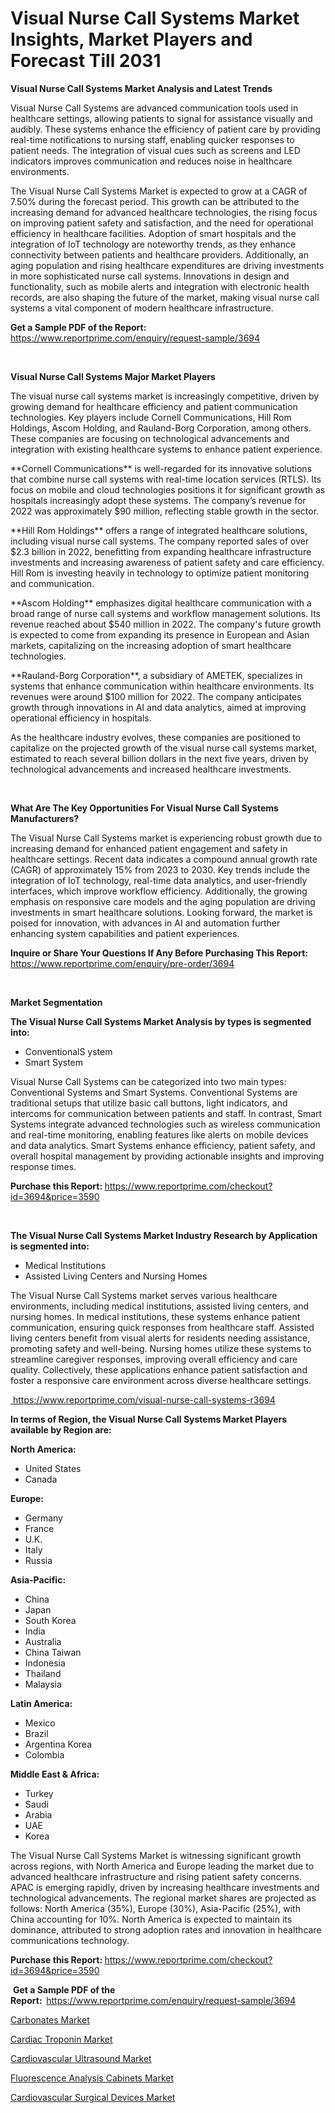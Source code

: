 <p><h1>Visual Nurse Call Systems Market Insights, Market Players and Forecast Till 2031</h1></p><p><strong>Visual Nurse Call Systems Market Analysis and Latest Trends</strong></p>
<p><p>Visual Nurse Call Systems are advanced communication tools used in healthcare settings, allowing patients to signal for assistance visually and audibly. These systems enhance the efficiency of patient care by providing real-time notifications to nursing staff, enabling quicker responses to patient needs. The integration of visual cues such as screens and LED indicators improves communication and reduces noise in healthcare environments.</p><p>The Visual Nurse Call Systems Market is expected to grow at a CAGR of 7.50% during the forecast period. This growth can be attributed to the increasing demand for advanced healthcare technologies, the rising focus on improving patient safety and satisfaction, and the need for operational efficiency in healthcare facilities. Adoption of smart hospitals and the integration of IoT technology are noteworthy trends, as they enhance connectivity between patients and healthcare providers. Additionally, an aging population and rising healthcare expenditures are driving investments in more sophisticated nurse call systems. Innovations in design and functionality, such as mobile alerts and integration with electronic health records, are also shaping the future of the market, making visual nurse call systems a vital component of modern healthcare infrastructure.</p></p>
<p><strong>Get a Sample PDF of the Report:&nbsp;</strong> <a href="https://www.reportprime.com/enquiry/request-sample/3694?utm_campaign=1901&utm_medium=2&utm_source=Github&utm_content=ia&utm_term=24122024&utm_id=visual-nurse-call-systems">https://www.reportprime.com/enquiry/request-sample/3694</a></p>
<p>&nbsp;</p>
<p><strong>Visual Nurse Call Systems Major Market Players</strong></p>
<p><p>The visual nurse call systems market is increasingly competitive, driven by growing demand for healthcare efficiency and patient communication technologies. Key players include Cornell Communications, Hill Rom Holdings, Ascom Holding, and Rauland-Borg Corporation, among others. These companies are focusing on technological advancements and integration with existing healthcare systems to enhance patient experience.</p><p>**Cornell Communications** is well-regarded for its innovative solutions that combine nurse call systems with real-time location services (RTLS). Its focus on mobile and cloud technologies positions it for significant growth as hospitals increasingly adopt these systems. The company’s revenue for 2022 was approximately $90 million, reflecting stable growth in the sector.</p><p>**Hill Rom Holdings** offers a range of integrated healthcare solutions, including visual nurse call systems. The company reported sales of over $2.3 billion in 2022, benefitting from expanding healthcare infrastructure investments and increasing awareness of patient safety and care efficiency. Hill Rom is investing heavily in technology to optimize patient monitoring and communication.</p><p>**Ascom Holding** emphasizes digital healthcare communication with a broad range of nurse call systems and workflow management solutions. Its revenue reached about $540 million in 2022. The company's future growth is expected to come from expanding its presence in European and Asian markets, capitalizing on the increasing adoption of smart healthcare technologies.</p><p>**Rauland-Borg Corporation**, a subsidiary of AMETEK, specializes in systems that enhance communication within healthcare environments. Its revenues were around $100 million for 2022. The company anticipates growth through innovations in AI and data analytics, aimed at improving operational efficiency in hospitals.</p><p>As the healthcare industry evolves, these companies are positioned to capitalize on the projected growth of the visual nurse call systems market, estimated to reach several billion dollars in the next five years, driven by technological advancements and increased healthcare investments.</p></p>
<p>&nbsp;</p>
<p><strong>What Are The Key Opportunities For Visual Nurse Call Systems Manufacturers?</strong></p>
<p><p>The Visual Nurse Call Systems market is experiencing robust growth due to increasing demand for enhanced patient engagement and safety in healthcare settings. Recent data indicates a compound annual growth rate (CAGR) of approximately 15% from 2023 to 2030. Key trends include the integration of IoT technology, real-time data analytics, and user-friendly interfaces, which improve workflow efficiency. Additionally, the growing emphasis on responsive care models and the aging population are driving investments in smart healthcare solutions. Looking forward, the market is poised for innovation, with advances in AI and automation further enhancing system capabilities and patient experiences.</p></p>
<p><strong>Inquire or Share Your Questions If Any Before Purchasing This Report:</strong> <a href="https://www.reportprime.com/enquiry/pre-order/3694?utm_campaign=1901&utm_medium=2&utm_source=Github&utm_content=ia&utm_term=24122024&utm_id=visual-nurse-call-systems">https://www.reportprime.com/enquiry/pre-order/3694</a></p>
<p>&nbsp;</p>
<p><strong>Market Segmentation</strong></p>
<p><strong>The Visual Nurse Call Systems Market Analysis by types is segmented into:</strong></p>
<p><ul><li>ConventionalS ystem</li><li>Smart System</li></ul></p>
<p><p>Visual Nurse Call Systems can be categorized into two main types: Conventional Systems and Smart Systems. Conventional Systems are traditional setups that utilize basic call buttons, light indicators, and intercoms for communication between patients and staff. In contrast, Smart Systems integrate advanced technologies such as wireless communication and real-time monitoring, enabling features like alerts on mobile devices and data analytics. Smart Systems enhance efficiency, patient safety, and overall hospital management by providing actionable insights and improving response times.</p></p>
<p><strong>Purchase this Report:&nbsp;</strong><a href="https://www.reportprime.com/checkout?id=3694&price=3590&utm_campaign=1901&utm_medium=2&utm_source=Github&utm_content=ia&utm_term=24122024&utm_id=visual-nurse-call-systems">https://www.reportprime.com/checkout?id=3694&price=3590</a></p>
<p>&nbsp;</p>
<p><strong>The Visual Nurse Call Systems Market Industry Research by Application is segmented into:</strong></p>
<p><ul><li>Medical Institutions</li><li>Assisted Living Centers and Nursing Homes</li></ul></p>
<p><p>The Visual Nurse Call Systems market serves various healthcare environments, including medical institutions, assisted living centers, and nursing homes. In medical institutions, these systems enhance patient communication, ensuring quick responses from healthcare staff. Assisted living centers benefit from visual alerts for residents needing assistance, promoting safety and well-being. Nursing homes utilize these systems to streamline caregiver responses, improving overall efficiency and care quality. Collectively, these applications enhance patient satisfaction and foster a responsive care environment across diverse healthcare settings.</p></p>
<p><a href="https://www.reportprime.com/visual-nurse-call-systems-r3694?utm_campaign=1901&utm_medium=2&utm_source=Github&utm_content=ia&utm_term=24122024&utm_id=visual-nurse-call-systems">&nbsp;https://www.reportprime.com/visual-nurse-call-systems-r3694</a></p>
<p><strong>In terms of Region, the Visual Nurse Call Systems Market Players available by Region are:</strong></p>
<p>
    <p> <strong> North America: </strong>
        <ul>
            <li>United States</li>
            <li>Canada</li>
        </ul>
        </p> 
    <p> <strong> Europe: </strong>
        <ul>
            <li>Germany</li>
            <li>France</li>
            <li>U.K.</li>
            <li>Italy</li>
            <li>Russia</li>
        </ul>
        </p> 
    <p> <strong> Asia-Pacific: </strong>
        <ul>
            <li>China</li>
            <li>Japan</li>
            <li>South Korea</li>
            <li>India</li>
            <li>Australia</li>
            <li>China Taiwan</li>
            <li>Indonesia</li>
            <li>Thailand</li>
            <li>Malaysia</li>
        </ul>
        </p> 
    <p> <strong> Latin America: </strong>
        <ul>
            <li>Mexico</li>
            <li>Brazil</li>
            <li>Argentina Korea</li>
            <li>Colombia</li>
        </ul>
        </p> 
    <p> <strong> Middle East & Africa: </strong>
        <ul>
            <li>Turkey</li>
            <li>Saudi</li>
            <li>Arabia</li>
            <li>UAE</li>
            <li>Korea</li>
        </ul>
    </p>
    </p>
<p><p>The Visual Nurse Call Systems Market is witnessing significant growth across regions, with North America and Europe leading the market due to advanced healthcare infrastructure and rising patient safety concerns. APAC is emerging rapidly, driven by increasing healthcare investments and technological advancements. The regional market shares are projected as follows: North America (35%), Europe (30%), Asia-Pacific (25%), with China accounting for 10%. North America is expected to maintain its dominance, attributed to strong adoption rates and innovation in healthcare communications technology.</p></p>
<p><strong>Purchase this Report: </strong><a href="https://www.reportprime.com/checkout?id=3694&price=3590&utm_campaign=1901&utm_medium=2&utm_source=Github&utm_content=ia&utm_term=24122024&utm_id=visual-nurse-call-systems">https://www.reportprime.com/checkout?id=3694&price=3590</a></p>
<p>&nbsp;<strong>Get a Sample PDF of the Report:&nbsp;&nbsp;</strong><a href="https://www.reportprime.com/enquiry/request-sample/3694?utm_campaign=1901&utm_medium=2&utm_source=Github&utm_content=ia&utm_term=24122024&utm_id=visual-nurse-call-systems">https://www.reportprime.com/enquiry/request-sample/3694</a></p>
<p><strong></strong></p>
<p><p><a href="https://www.linkedin.com/pulse/carbonates-market-report-analyzing-size-key-drivers-bhpdc?utm_campaign=1901&utm_medium=2&utm_source=Github&utm_content=ia&utm_term=24122024&utm_id=visual-nurse-call-systems">Carbonates Market</a></p><p><a href="https://www.linkedin.com/pulse/cardiac-troponin-industry-growth-opportunities-growing-cagr-6zwyf?utm_campaign=1901&utm_medium=2&utm_source=Github&utm_content=ia&utm_term=24122024&utm_id=visual-nurse-call-systems">Cardiac Troponin Market</a></p><p><a href="https://www.linkedin.com/pulse/remarkable-cagr-62-research-thoroughly-analyzes-value-ol31f?utm_campaign=1901&utm_medium=2&utm_source=Github&utm_content=ia&utm_term=24122024&utm_id=visual-nurse-call-systems">Cardiovascular Ultrasound Market</a></p><p><a href="https://github.com/AKSHATREPORTPRIME/Market-Research-Report-List-6/blob/main/fluorescence-analysis-cabinets-market.md?utm_campaign=1901&utm_medium=2&utm_source=Github&utm_content=ia&utm_term=24122024&utm_id=visual-nurse-call-systems">Fluorescence Analysis Cabinets Market</a></p><p><a href="https://www.linkedin.com/pulse/comprehensive-analysis-cardiovascular-surgical-devices-market-kbvbf?utm_campaign=1901&utm_medium=2&utm_source=Github&utm_content=ia&utm_term=24122024&utm_id=visual-nurse-call-systems">Cardiovascular Surgical Devices Market</a></p></p>